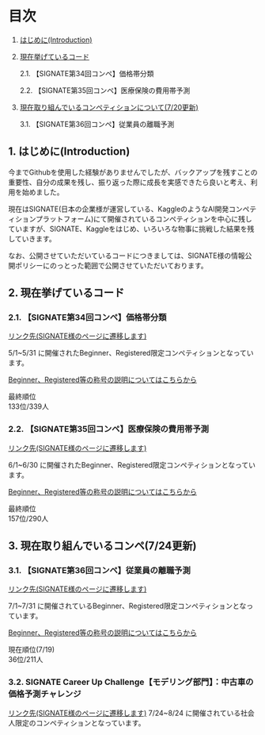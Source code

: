 # 目次
1. [はじめに(Introduction)](#anchor1)
2. [現在挙げているコード](#anchor2)
   
   2.1. 【SIGNATE第34回コンペ】価格帯分類
   
   2.2. 【SIGNATE第35回コンペ】医療保険の費用帯予測

3. [現在取り組んでいるコンペティションについて(7/20更新)](#anchor3)
   
   3.1. 【SIGNATE第36回コンペ】従業員の離職予測
<a id="anchor1"></a>
## 1. はじめに(Introduction)

今までGithubを使用した経験がありませんでしたが、バックアップを残すことの重要性、自分の成果を残し、振り返った際に成長を実感できたら良いと考え、利用を始めました。

現在はSIGNATE(日本の企業様が運営している、KaggleのようなAI開発コンペティションプラットフォーム)にて開催されているコンペティションを中心に残していますが、SIGNATE、Kaggleをはじめ、いろいろな物事に挑戦した結果を残していきます。

なお、公開させていただいているコードにつきましては、SIGNATE様の情報公開ポリシーにのっとった範囲で公開させていただいております。
<br>


<a id="anchor2"></a>
## 2. 現在挙げているコード
### 2.1. 【SIGNATE第34回コンペ】価格帯分類

[リンク先(SIGNATE様のページに遷移します)](https://signate.jp/competitions/750)

5/1~5/31 に開催されたBeginner、Registered限定コンペティションとなっています。

[Beginner、Registered等の称号の説明についてはこちらから](https://signate.jp/users/rankings/help)

最終順位
<br>
133位/339人


### 2.2. 【SIGNATE第35回コンペ】医療保険の費用帯予測

[リンク先(SIGNATE様のページに遷移します)](https://signate.jp/competitions/751)

6/1~6/30 に開催されたBeginner、Registered限定コンペティションとなっています。

[Beginner、Registered等の称号の説明についてはこちらから](https://signate.jp/users/rankings/help)

最終順位
<br>
157位/290人



## 3. 現在取り組んでいるコンペ(7/24更新)
<a id="anchor3"></a>
### 3.1. 【SIGNATE第36回コンペ】従業員の離職予測

[リンク先(SIGNATE様のページに遷移します)](https://signate.jp/competitions/752)

7/1~7/31 に開催されているBeginner、Registered限定コンペティションとなっています。

[Beginner、Registered等の称号の説明についてはこちらから](https://signate.jp/users/rankings/help)

現在順位(7/19)
<br>
36位/211人

### 3.2. SIGNATE Career Up Challenge【モデリング部門】：中古車の価格予測チャレンジ
[リンク先(SIGNATE様のページに遷移します)](https://signate.jp/competitions/1055)
7/24~8/24 に開催されている社会人限定のコンペティションとなっています。
